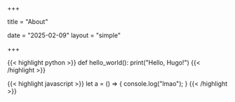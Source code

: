 +++

title = "About"

date = "2025-02-09"
layout = "simple"

+++

{{< highlight python >}}
def hello_world():
    print("Hello, Hugo!")
{{< /highlight >}}


{{< highlight javascript >}}
let a = () => {
    console.log("lmao");
}
{{< /highlight >}}